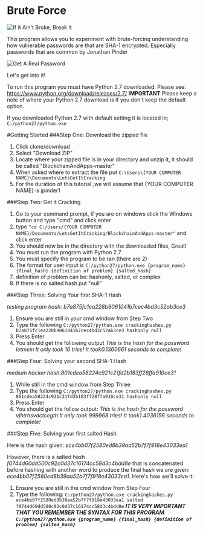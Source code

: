 # Brute Force
![If it Ain't Broke, Break It](https://encrypted-tbn0.gstatic.com/images?q=tbn:ANd9GcTIvG6gLpbjz5Yf1PXgcgRyddhG3SWkaIcX1YxEQt-jFuEUF_a9)

This program allows you to experiment with brute-forcing understanding how vulnerable passwords are that are SHA-1 encrypted. Especially passwords that are common by Jonathan Pinder

![Get A Real Password](http://images.jagran.com/pass_B_20116.jpg)

Let's get into it!

To run this program you must have Python 2.7 downloaded. Please see: https://www.python.org/download/releases/2.7/
**IMPORTANT** Please keep a note of where your Python 2.7 download is if you don't keep the default option.

If you downloaded Python 2.7 with default setting it is located in;
    `C:/python27/python.exe`
    
#Getting Started
###Step One: Download the zipped file
1. Click clone/download
2. Select "Download ZIP"
3. Locate where your zipped file is in your directory and unzip it, it should be called "BlockchainAndApps-master"
4. When asked where to extract the file put 
`C:\Users\{YOUR COMPUTER NAME}\Documents\LetsGetItCracking`
5. For the duration of this tutorial ,we will assume that {YOUR COMPUTER NAME} is jpinder1

###Step Two: Get it Cracking
1. Go to your command prompt, if you are on windows click the Windows button and type "cmd" and click enter
2. type `"cd C:/Users/{YOUR COMPUTER NAME}/Documents/LetsGetItCracking/BlockchainAndApps-master"` and click enter
3. You should now be in the directory with the downloaded files, Great!
4. You must run the program with Python 2.7
5. You must specify the program to be ran (there are 2)
6. The format for user input is `C:/python27/python.exe {program_name} {final_hash} {definition of problem} {salted_hash}`
7. definition of problem can be: hashonly, salted, or complex
8. If there is no salted hash put "null"

###Step Three: Solving Your first SHA-1 Hash

*testing program hash: b7a875fc1ea228b9061041b7cec4bd3c52ab3ce3*
1. Ensure you are still in your cmd window from Step Two
2. Type the following
`C:/python27/python.exe crackinghashes.py b7a875fc1ea228b9061041b7cec4bd3c52ab3ce3 hashonly null`
3. Press Enter
4. You should get the following output
*This is the hash for the password letmein
It only took 16 tries!
It took0.1360661 seconds to complete!*

###Step Four: Solving your second SHA-1 Hash

*medium hacker hash:801cdea58224c921c21fd2b183ff28ffa910ce31*
1. While still in the cmd window from Step Three
2. Type the following
`C:/python27/python.exe crackinghashes.py 801cdea58224c921c21fd2b183ff28ffa910ce31 hashonly null`
3. Press Enter
4. You should get the follow output:
*This is the hash for the password vjhtrhsvdctcegth
It only took 999968 tries!
It took1.4036156 seconds to complete!*

###Step Five: Solving your first salted Hash

Here is the hash given: *ece4bb07f2580ed8b39aa52b7f7f918e43033ea1*

However, there is a salted hash *f0744d60dd500c92c0d37c16174cc58d3c4bdd8e* that is concatenated before hashing with another word to produce the final hash we are given: *ece4bb07f2580ed8b39aa52b7f7f918e43033ea1*. Here's how we'll solve it:

1. Ensure you are still in the cmd window from Step Four
2. Type the following:
`C:/python27/python.exe crackinghashes.py ece4bb07f2580ed8b39aa52b7f7f918e43033ea1 salted f0744d60dd500c92c0d37c16174cc58d3c4bdd8e`
***IT IS VERY IMPORTANT THAT YOU REMEMBER THE SYNTAX FOR THIS PROGRAM `C:/python27/python.exe {program_name} {final_hash} {definition of problem} {salted_hash}`***






    



